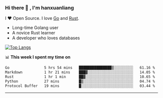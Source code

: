 ### Hi there 👋 , I'm hanxuanliang

<!--
**hanxuanliang/hanxuanliang** is a ✨ _special_ ✨ repository because its `README.md` (this file) appears on your GitHub profile.

Here are some ideas to get you started:

- 🔭 I’m currently working on ...
- 🌱 I’m currently learning ...
- 👯 I’m looking to collaborate on ...
- 🤔 I’m looking for help with ...
- 💬 Ask me about ...
- 📫 How to reach me: ...
- 😄 Pronouns: ...
- ⚡ Fun fact: ...
-->
I ❤ Open Source. I love [Go](https://golang.org) and [Rust](https://www.rust-lang.org/zh-CN/).

* Long-time Golang user
* A novice Rust learner
* A developer who loves databases

[![Top Langs](https://github-readme-stats.vercel.app/api?username=hanxuanliang&show_icons=true&count_private=true&line_height=40)](https://github.com/anuraghazra/github-readme-stats)

📊 **This week I spent my time on**
<!--START_SECTION:waka-->

```txt
Go                5 hrs 54 mins   ███████████████▒░░░░░░░░░   61.16 %
Markdown          1 hr 21 mins    ███▓░░░░░░░░░░░░░░░░░░░░░   14.05 %
Rust              1 hr 1 min      ██▓░░░░░░░░░░░░░░░░░░░░░░   10.65 %
Python            27 mins         █▒░░░░░░░░░░░░░░░░░░░░░░░   04.74 %
Protocol Buffer   19 mins         █░░░░░░░░░░░░░░░░░░░░░░░░   03.44 %
```

<!--END_SECTION:waka-->

***
